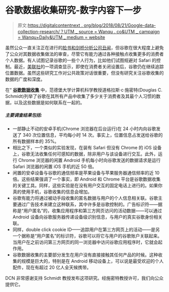 # 谷歌数据收集研究-数字内容下一步

> 原文:[https://digitalcontentnext . org/blog/2018/08/21/Google-data-collection-research/？UTM _ source = Wanqu . co&UTM _ campaign = Wanqu+Daily&UTM _ medium = website](https://digitalcontentnext.org/blog/2018/08/21/google-data-collection-research/?utm_source=wanqu.co&utm_campaign=Wanqu+Daily&utm_medium=website)

虽然公众一直关注正在进行的[脸书和剑桥分析公司丑闻](https://digitalcontentnext.org/blog/2018/05/23/being-big-and-behaving-badly/)，但谷歌在很大程度上避免了公众对其数据收集做法的审查，尽管它有能力通过各种接触点收集更多的消费者个人数据。有人试图记录谷歌的一些个人行为，比如他们试图规避对 Safari 的控制。最近，[美联社](https://www.apnews.com/828aefab64d4411bac257a07c1af0ecb/AP-Exclusive:-Google-tracks-your-movements,-like-it-or-not)的一项调查显示，即使在消费者关闭设置后，谷歌仍在继续追踪位置数据。虽然这些研究工作对公共政策对话很重要，但没有研究关注谷歌收集的数据的广度和深度。

在“ [**谷歌数据收集**](https://digitalcontentnext.org/wp-content/uploads/2018/08/DCN-Google-Data-Collection-Paper.pdf) 中，范德堡大学计算机科学教授道格拉斯·c·施密特(Douglas C. Schmidt)列举了谷歌在其所有产品中收集了多少关于消费者及其最个人习惯的数据，以及这些数据是如何联系在一起的。

##### 主要调查结果包括:

*   一部静止不动的安卓手机(Chrome 浏览器在后台运行)在 24 小时内向谷歌发送了 340 次位置信息，平均每小时 14 次。事实上，位置信息占发送给谷歌的所有数据样本的 35%。
*   相比之下，一个类似的实验发现，在装有 Safari 但没有 Chrome 的 iOS 设备上，谷歌无法收集任何可感知的数据，除非用户与该设备进行交互。此外，运行 Chrome 浏览器的闲置 Android 手机每小时向谷歌发送的数据请求是运行 Safari 浏览器的闲置 iOS 手机的近 50 倍。
*   闲置的安卓设备与谷歌的通信频率是苹果设备与苹果服务器通信频率的近 10 倍。这些结果强调了一个事实，即 Android 和 Chrome 平台是谷歌数据收集的关键工具。同样，这些实验是在没有用户交互的固定电话上进行的。如果你真的使用手机，谷歌收集的信息会增加。
*   谷歌有能力将通过被动手段收集的匿名数据与用户的个人信息相关联。谷歌主要通过广告技术来建立这种联系，其中许多是谷歌控制的。广告标识符——据称是“用户匿名”的，收集应用程序和第三方网页访问的活动数据——可以通过 Android 设备向谷歌服务器传递设备级识别信息，与用户的真实谷歌身份相关联。
*   同样，double click cookie ID——追踪用户在第三方网页上的活动——是另一个据称是“用户匿名”的标识符，谷歌可以将它与用户的谷歌账户关联起来。当用户在之前访问第三方网页的同一浏览器中访问谷歌应用程序时，它就会起作用。
*   谷歌数据收集的主要部分发生在用户没有直接接触其任何产品的时候。这种收集的规模是巨大的，特别是在 Android 移动设备上，可以说是最受欢迎的个人配件，现在有超过 20 亿人全天候携带。

DCN 非常感谢支持 Schmidt 教授发布这项研究。经施密特教授许可，我们向公众提供它。